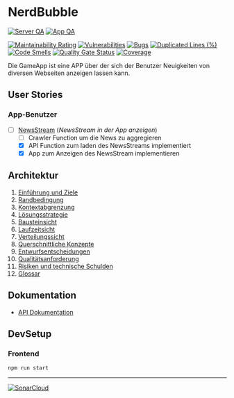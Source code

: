 # NerdBubble

[![Server QA](https://github.com/Skanky0815/NerdBubble/actions/workflows/server_qa.yml/badge.svg)](https://github.com/Skanky0815/NerdBubble/actions/workflows/server_qa.yml)
[![App QA](https://github.com/Skanky0815/NerdBubble/actions/workflows/app_qa.yml/badge.svg)](https://github.com/Skanky0815/NerdBubble/actions/workflows/app_qa.yml)

[![Maintainability Rating](https://sonarcloud.io/api/project_badges/measure?project=Skanky0815_NerdBubble&metric=sqale_rating)](https://sonarcloud.io/summary/new_code?id=Skanky0815_NerdBubble)
[![Vulnerabilities](https://sonarcloud.io/api/project_badges/measure?project=Skanky0815_NerdBubble&metric=vulnerabilities)](https://sonarcloud.io/summary/new_code?id=Skanky0815_NerdBubble)
[![Bugs](https://sonarcloud.io/api/project_badges/measure?project=Skanky0815_NerdBubble&metric=bugs)](https://sonarcloud.io/summary/new_code?id=Skanky0815_NerdBubble)
[![Duplicated Lines (%)](https://sonarcloud.io/api/project_badges/measure?project=Skanky0815_NerdBubble&metric=duplicated_lines_density)](https://sonarcloud.io/summary/new_code?id=Skanky0815_NerdBubble)
[![Code Smells](https://sonarcloud.io/api/project_badges/measure?project=Skanky0815_NerdBubble&metric=code_smells)](https://sonarcloud.io/summary/new_code?id=Skanky0815_NerdBubble)
[![Quality Gate Status](https://sonarcloud.io/api/project_badges/measure?project=Skanky0815_NerdBubble&metric=alert_status)](https://sonarcloud.io/summary/new_code?id=Skanky0815_NerdBubble)
[![Coverage](https://sonarcloud.io/api/project_badges/measure?project=Skanky0815_NerdBubble&metric=coverage)](https://sonarcloud.io/summary/new_code?id=Skanky0815_NerdBubble)

Die GameApp ist eine APP über der sich der Benutzer Neuigkeiten von diversen Webseiten anzeigen lassen kann.

## User Stories

### App-Benutzer
- [ ] [NewsStream](doku/userStories/newsStream.md) (*NewsStream in der App anzeigen*)
  - [ ] Crawler Function um die News zu aggregieren
  - [x] API Function zum laden des NewsStreams implementiert 
  - [x] App zum Anzeigen des NewsStream implementieren

## Architektur
1. [Einführung und Ziele](doku/architecture/1_Einfuehrung_Ziele.md)
2. [Randbedingung](doku/architecture/2_Randbedingung.md)
3. [Kontextabgrenzung](doku/architecture/3_Kontextabgrenzung.md)
4. [Lösungsstrategie](doku/architecture/4_Loesungsstrategie.md)
5. [Bausteinsicht](doku/architecture/5_Bausteinsicht.md)
6. [Laufzeitsicht](doku/architecture/6_Laufzeitsicht.md)
7. [Verteilungssicht](doku/architecture/7_Verteilungssicht.md)
8. [Querschnittliche Konzepte](doku/architecture/8_Querschnittliche_Konzepte.md)
9. [Entwurfsentscheidungen](doku/architecture/9_Entwurfsentscheidungen.md)
10. [Qualitätsanforderung](doku/architecture/10_Qualitaetsanforderung.md)
11. [Risiken und technische Schulden](doku/architecture/11_Risiken_technische_Schulden.md)
12. [Glossar](doku/architecture/12_Glossar.md)

## Dokumentation

- [API Dokumentation](server/storage/openapi.yml)

## DevSetup

### Frontend 

```bash
npm run start
```

--- 
[![SonarCloud](https://sonarcloud.io/images/project_badges/sonarcloud-white.svg)](https://sonarcloud.io/summary/new_code?id=Skanky0815_NerdBubble)

